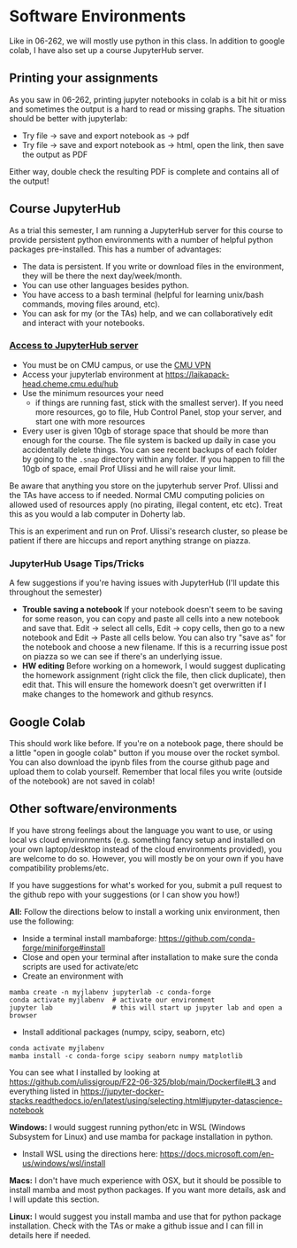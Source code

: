 # Software Environments

Like in 06-262, we will mostly use python in this class. In addition to google colab, I have also set up a course JupyterHub server.

## Printing your assignments

As you saw in 06-262, printing jupyter notebooks in colab is a bit hit or miss and sometimes the output is a hard to read or missing graphs. The situation should be better with jupyterlab:
* Try file -> save and export notebook as -> pdf
* Try file -> save and export notebook as -> html, open the link, then save the output as PDF

Either way, double check the resulting PDF is complete and contains all of the output!

## Course JupyterHub

As a trial this semester, I am running a JupyterHub server for this course to provide persistent python environments with a number of helpful python packages pre-installed. This has a number of advantages:
* The data is persistent. If you write or download files in the environment, they will be there the next day/week/month.
* You can use other languages besides python.
* You have access to a bash terminal (helpful for learning unix/bash commands, moving files around, etc).
* You can ask for my (or the TAs) help, and we can collaboratively edit and interact with your notebooks.

### [Access to JupyterHub server](https://laikapack-head.cheme.cmu.edu/hub)
* You must be on CMU campus, or use the [CMU VPN](https://www.cmu.edu/computing/services/endpoint/network-access/vpn/)
* Access your jupyterlab environment at https://laikapack-head.cheme.cmu.edu/hub
* Use the minimum resources your need 
    * if things are running fast, stick with the smallest server). If you need more resources, go to file, Hub Control Panel, stop your server, and start one with more resources
* Every user is given 10gb of storage space that should be more than enough for the course. The file system is backed up daily in case you accidentally delete things. You can see recent backups of each folder by going to the `.snap` directory within any folder. If you happen to fill the 10gb of space, email Prof Ulissi and he will raise your limit.

Be aware that anything you store on the jupyterhub server Prof. Ulissi and the TAs have access to if needed. Normal CMU computing policies on allowed used of resources apply (no pirating, illegal content, etc etc). Treat this as you would a lab computer in Doherty lab.

This is an experiment and run on Prof. Ulissi's research cluster, so please be patient if there are hiccups and report anything strange on piazza.

### JupyterHub Usage Tips/Tricks

A few suggestions if you're having issues with JupyterHub (I'll update this throughout the semester)
* **Trouble saving a notebook** If your notebook doesn't seem to be saving for some reason, you can copy and paste all cells into a new notebook and save that. Edit -> select all cells, Edit -> copy cells, then go to a new notebook and Edit -> Paste all cells below. You can also try "save as" for the notebook and choose a new filename. If this is a recurring issue post on piazza so we can see if there's an underlying issue.
* **HW editing** Before working on a homework, I would suggest duplicating the homework assignment (right click the file, then click duplicate), then edit that. This will ensure the homework doesn't get overwritten if I make changes to the homework and github resyncs. 

## Google Colab

This should work like before. If you're on a notebook page, there should be a little "open in google colab" button if you mouse over the rocket symbol. You can also download the ipynb files from the course github page and upload them to colab yourself. Remember that local files you write (outside of the notebook) are not saved in colab!

## Other software/environments

If you have strong feelings about the language you want to use, or using local vs cloud environments (e.g. something fancy setup and installed on your own laptop/desktop instead of the cloud environments provided), you are welcome to do so. However, you will mostly be on your own if you have compatibility problems/etc. 

If you have suggestions for what's worked for you, submit a pull request to the github repo with your suggestions (or I can show you how!)

**All:** Follow the directions below to install a working unix environment, then use the following:
* Inside a terminal install mambaforge: https://github.com/conda-forge/miniforge#install
* Close and open your terminal after installation to make sure the conda scripts are used for activate/etc
* Create an environment with
```
mamba create -n myjlabenv jupyterlab -c conda-forge
conda activate myjlabenv  # activate our environment
jupyter lab               # this will start up jupyter lab and open a browser
```
* Install additional packages (numpy, scipy, seaborn, etc)
``` 
conda activate myjlabenv
mamba install -c conda-forge scipy seaborn numpy matplotlib
```
You can see what I installed by looking at https://github.com/ulissigroup/F22-06-325/blob/main/Dockerfile#L3 and everything listed in https://jupyter-docker-stacks.readthedocs.io/en/latest/using/selecting.html#jupyter-datascience-notebook


**Windows:** I would suggest running python/etc in WSL (Windows Subsystem for Linux) and use mamba for package installation in python.
* Install WSL using the directions here: https://docs.microsoft.com/en-us/windows/wsl/install

**Macs:** I don't have much experience with OSX, but it should be possible to install mamba and most python packages. If you want more details, ask and I will update this section. 

**Linux:** I would suggest you install mamba and use that for python package installation. Check with the TAs or make a github issue and I can fill in details here if needed.
